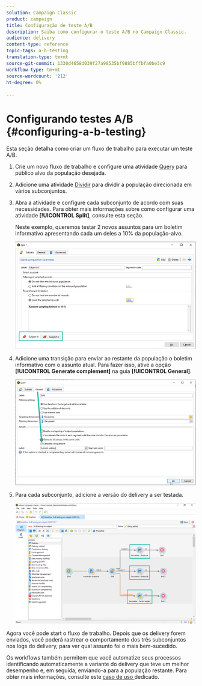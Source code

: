 ```yaml
---
solution: Campaign Classic
product: campaign
title: Configuração de teste A/B
description: Saiba como configurar o teste A/B no Campaign Classic.
audience: delivery
content-type: reference
topic-tags: a-b-testing
translation-type: tm+mt
source-git-commit: 1330d4658d039f27a98535bf9885bffbfa0be3c9
workflow-type: tm+mt
source-wordcount: '212'
ht-degree: 0%

---
```



# Configurando testes A/B {#configuring-a-b-testing}

Esta seção detalha como criar um fluxo de trabalho para executar um teste A/B.

1. Crie um novo fluxo de trabalho e configure uma atividade [Query](../../workflow/using/query.md) para público alvo da população desejada.

1. Adicione uma atividade [Dividir](../../workflow/using/split.md) para dividir a população direcionada em vários subconjuntos.

1. Abra a atividade e configure cada subconjunto de acordo com suas necessidades. Para obter mais informações sobre como configurar uma atividade **[!UICONTROL Split]**, consulte esta seção.

   Neste exemplo, queremos testar 2 novos assuntos para um boletim informativo apresentando cada um deles a 10% da população-alvo.

   ![](assets/ab-testing-split.png)

1. Adicione uma transição para enviar ao restante da população o boletim informativo com o assunto atual. Para fazer isso, ative a opção **[!UICONTROL Generate complement]** na guia **[!UICONTROL General]**.

   ![](assets/ab-testing-complement.png)

1. Para cada subconjunto, adicione a versão do delivery a ser testada.

   ![](assets/ab-testing-delivery.png)

Agora você pode start o fluxo de trabalho. Depois que os delivery forem enviados, você poderá rastrear o comportamento dos três subconjuntos nos logs do delivery, para ver qual assunto foi o mais bem-sucedido.

Os workflows também permitem que você automatize seus processos identificando automaticamente a variante do delivery que teve um melhor desempenho e, em seguida, enviando-a para a população restante. Para obter mais informações, consulte este [caso de uso ](../../delivery/using/a-b-testing-use-case.md) dedicado.
